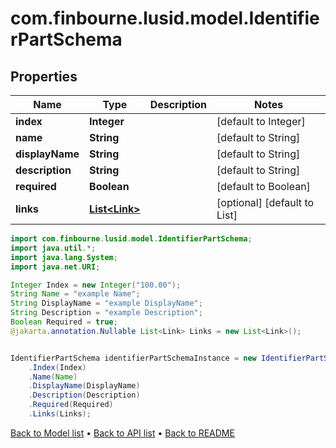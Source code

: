 # com.finbourne.lusid.model.IdentifierPartSchema

## Properties

Name | Type | Description | Notes
------------ | ------------- | ------------- | -------------
**index** | **Integer** |  | [default to Integer]
**name** | **String** |  | [default to String]
**displayName** | **String** |  | [default to String]
**description** | **String** |  | [default to String]
**required** | **Boolean** |  | [default to Boolean]
**links** | [**List&lt;Link&gt;**](Link.md) |  | [optional] [default to List<Link>]

```java
import com.finbourne.lusid.model.IdentifierPartSchema;
import java.util.*;
import java.lang.System;
import java.net.URI;

Integer Index = new Integer("100.00");
String Name = "example Name";
String DisplayName = "example DisplayName";
String Description = "example Description";
Boolean Required = true;
@jakarta.annotation.Nullable List<Link> Links = new List<Link>();


IdentifierPartSchema identifierPartSchemaInstance = new IdentifierPartSchema()
    .Index(Index)
    .Name(Name)
    .DisplayName(DisplayName)
    .Description(Description)
    .Required(Required)
    .Links(Links);
```


[Back to Model list](../README.md#documentation-for-models) &#8226; [Back to API list](../README.md#documentation-for-api-endpoints) &#8226; [Back to README](../README.md)
